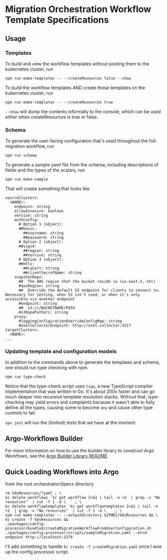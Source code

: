 # Migration Orchestration Workflow Template Specifications

## Usage

### Templates

To build and view the workflow templates without posting them to the kubernetes cluster, run

`npm run make-templates -- --createResources false --show`

To build the workflow templates AND create those templates on the kubernetes cluster, run

`npm run make-templates -- --createResources true`

`--show` will dump the contents informally to the console, which can be used 
either when createResources is true or false.

### Schema

To generate the user-facing configuration that's used throughout the 
full-migration workflow, run

`npm run schema`

To generate a sample yaml file from the schema, including descriptions
of fields and the types of the scalars, run

```shell
npm run make-sample
```

That will create something that looks like 
```
sourceClusters:
  <NAME>:
    endpoint: string
    allowInsecure: boolean
    version: string
    authConfig:
      # Option 1 (object):
      ##basic:
        ##username: string
        ##password: string
      # Option 2 (object):
      ##sigv4:
        ##region: string
        ##service: string
      # Option 3 (object):
      ##mtls:
        ##caCert: string
        ##clientSecretName: string
    snapshotRepo:
      ##  The AWS region that the bucket reside in (us-east-2, etc)
      #awsRegion: string
      ##  Override the default S3 endpoint for clients to connect to.  Necessary for testing, when S3 isn't used, or when it's only accessible via another endpoint
      #endpoint: string
      ##  s3:///BUCKETNAME/PATH
      #s3RepoPathUri: string
    proxy:
      #loggingConfigurationOverrideConfigMap: string
      #otelCollectorEndpoint: http://otel-collector:4317
targetClusters:
  <NAME>:
...
```

### Updating template and configuration models

In addition to the commands above to generate the templates and schema,
one should run type checking with npm.

`npm run type-check`

Notice that the type-check script uses `tsgo`, a new TypeScript compiler 
implementation that was written in Go.  It's about 200x faster and can go
much deeper into recursive template resolution stacks.  Without that, 
type-checking may yield errors and complaints because it wasn't able to 
fully define all the types, causing some to become `any` and cause other 
type controls to fail.

`npx jest` will run the (limited) tests that we have at the moment.

## Argo-Workflows Builder 

For more information on how to use the builder library to construct 
Argo Workflows, see the [Argo Builder Library README](./packages/argo-workflow-builders/README.md).

## Quick Loading Workflows into Argo

from the root orchestrationSpecs directory

```shell
rm k8sResources/*yaml ; \
kc delete workflows `kc get workflow 2>&1 | tail -n +2  | grep -v "No resources"  | cut -f 1 -d \  ` ; \
kc delete workflowtemplates `kc get workflowtemplates 2>&1 | tail -n +2  | grep -v "No resources"  | cut -f 1 -d \  ` ; \
npm run make-templates -- --outputDirectory ${PWD}/k8sResources && \
kc create -f k8sResources && 
./packages/config-processor/bundled/createMigrationWorkflowFromUserConfiguration.sh ./packages/config-processor/scripts/sampleMigration.yaml --etcd-endpoint http://localhost:2379
```

I'll add something to handle `kc create -f createMigration.yaml` once I wire up
the config processor script.
